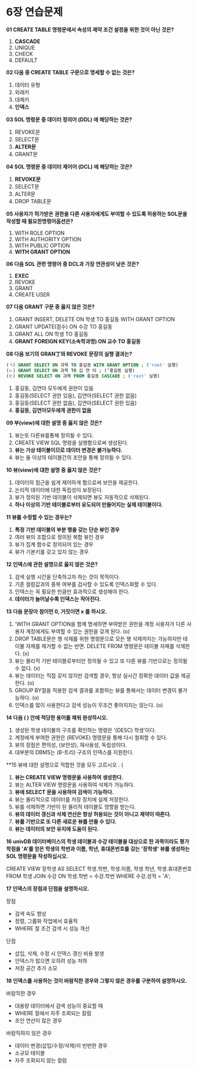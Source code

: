 # 6장 연습문제

**01 CREATE TABLE 명령문에서 속성의 제약 조건 설정을 위한 것이 아닌 것은?**

1. **CASCADE**
2. UNIQUE
3. CHECK
4. DEFAULT

**02 다음 중 CREATE TABLE 구문으로 명세할 수 없는 것은?**

1. 데이터 유형
2. 외래키
3. 대체키
4. **인덱스**

**03 SOL 명령문 중 데이터 정의어 (DDL) 에 해당하는 것은?**

1. REVOKE문
2. SELECT문
3. **ALTER문**
4. GRANT문

**04 SOL 명령문 중 데이터 제어어 (DCL) 에 해당하는 것은?**

1. **REVOKE문**
2. SELECT문
3. ALTER문
4. DROP TABLE문

**05 사용자가 허가받은 권한을 다른 사용자에게도 부여할 수 있도록 허용하는 SOL문을 작성할 때 필요한명령어옵션은?**

1. WITH ROLE OPTION
2. WITH AUTHORITY OPTION
3. WITH PUBLIC OPTION
4. **WITH GRANT OPTION**

**06 다음 SOL 관련 명령어 중 DCL과 가장 연관성이 낮은 것은?**

1. **EXEC**
2. REVOKE
3. GRANT
4. CREATE USER

**07 다음 GRANT 구문 중 옳지 않은 것은?**

1. GRANT INSERT, DELETE ON 학생 TO 홍길동 WITH GRANT OPTION
2. GRANT UPDATE(점수) ON 수강 TO 홍길동
3. GRANT ALL ON 학생 TO 홍길동
4. **GRANT FOREIGN KEY(소속학과명) ON 교수 TO 홍길동**

**08 다음 보기의 GRAN丁와 REVOKE 문장의 실행 결과는?**

```sql
(ㄱ) GRANT SELECT ON 과목 TO 홍길동 WITH GRANT OPTION ; ('root' 실행)
(ㄴ) GRANT SELECT ON 과목 TO 김 연 아 ; (‘홍길동 실행)
(ㄷ) REVOKE SELECT ON 과목 FROM 홍길동 CASCADE ; ('root' 실행)
```

1. 홍길동, 김연아 모두에게 권한이 있음
2. 홍길동(SELECT 권한 있음), 김연아(SELECT 권한 없음)
3. 홍길동(SELECT 권한 없음), 김연아(SELECT 권한 있음)
4. **홍길동, 김연아모두에게 권한이 없음**

**09 부(view)에 대한 설명 중 옳지 않은 것은?**

1. 뷰는또 다른뷰를통해 정의될 수 있다.
2. CREATE VIEW SQL 명령을 실행함으로써 생성된다.
3. **뷰는 가상 테이불이므로 데이터 변경은 불가능하다.**
4. 뷰는 둘 이상의 테이블간의 조안을 통해 정의될 수 있다.

**10 뷰(view)에 대한 설명 중 옳지 않은 것은?**

1. 데이터의 접근을 쉽게 제어하게 함으로써 보안을 제공한다.
2. 논리적 데이터에 대한 독립성이 보장된다.
3. 뷰가 정의된 기반 데이불이 삭제되면 뷰도 자동적으로 삭제된다.
4. **하나 이상의 기반 테이불로부터 유도되어 만들어지는 실제 테이불이다.**

**11 뷰를 수정할 수 있는 경우는?**

1. **특정 기반 데이블의 부분 행을 갖는 단순 뷰인 경우**
2. 여러 뷰의 조합으로 정의된 복합 뷰인 경우
3. 뷰가 집계 함수로 정의되어 있는 경우
4. 뷰가 기본키를 갖고 있지 않는 경우

**12 인덱스에 관한 설명으로 옳지 않은 것은?**

1. 검색 실행 시간을 단축하고자 하는 것이 목적이다.
2. 기존 컬럼값과의 중복 여부를 검사할 수 있도록 인덱스화할 수 있다.
3. 인덱스는 꼭 필요한 만큼만 효과적으로 생성해야 한다.
4. **데이터가 늘어날수록 인덱스는 작아진다.**

**13 다음 문장아 참이먼 0, 거짓이면 x 를 하시오.**

1. 'WITH GRANT OPTION을 함께 명세하면 부여받은 권한을 계정 사용자가 다른 사용자 계정에게도 부여할 수 있는 권한을 갖게 된다. (o)
2. DROP TABLE문은 행 삭제를 위한 명령문으로 모든 행 삭제까지는 가능하지만 테이불 자체를 제거할 수 없는 반면. DELETE FROM 명령문은 테이불 자체를 삭제한다. (x)
3. 뷰는 물리적 기반 테이블로부터만 정의될 수 있고 또 다른 뷰를 기반으로는 정의될 수 없다. (x)
4. 뷰는 데이터는 직접 갖지 않지만 검색할 경우, 항상 실시간 정확한 데이터 값을 제공한다. (o)
5. GROUP BY절을 적용한 검색 결과를 포함하는 뷰를 통해서는 데이터 변경이 불가능하다. (o)
6. 인덱스를 많이 사용한다고 검색 성능이 무조건 좋아지지는 않는다. (o)

**14 다음 ( ) 안에 적당한 용어를 채워 완성하시오.**

1. 생성된 학생 테이불의 구조를 확인하는 명령은 ‘(DESC) 학생’이다.
2. 계정에게 부여한 권한은 (REVOKE) 명령문을 통해 다시 철회할 수 있다.
3. 뷰의 장점은 편의성, (보안성), 재사용성, 독립성이다.
4. 대부분의 DBMS는 (B-트리) 구조의 인덱스를 지원한다.

**15 뷰에 대한 설명으로 적합한 것을 모두 고르시오 . (

1. **뷰는 CREATE VIEW 명령문을 사용하여 생성한다.**
2. 뷰는 ALTER VIEW 명령문을 사용하여 삭제가 가능하다.
3. **뷰에 SELECT 문을 사용하여 검색이 가능하다.**
4. 뷰는 물리적으로 데이터를 저장 장치에 실제 저장한다.
5. 뷰를 삭제하면 기반이 된 물리적 테이블도 영향을 받는다.
6. **뷰의 데이터 갱신과 삭제 연산은 항상 허용되는 것이 아니고 제약이 따른다.**
7. **뷰를 기반으로 또 다른 새로운 뷰를 만들 수 있다.**
8. **뷰는 데이터의 보안 유지에 도움이 된다.**

**16 univDB 데이터베이스의 학생 테이블과 수강 테이블을 대상으로 한 과목이라도 평가학점을 'A'를 얻은 학생의 학번과 이름, 학년, 휴대폰번호를 갖는 '장학생' 뷰를 생성하는 SOL 명령문을 작성하십시오.**

CREATE VIEW 장학생
AS SELECT 학생.학번, 학생.이름, 학생.학년, 학생.휴대폰번호
  FROM 학생 JOIN 수강 ON 학생.학번 = 수강.학번
  WHERE 수강.성적 = 'A';

**17 인덱스의 장점과 단점을 설명하시오.**

장점
- 검색 속도 향상
- 정렬, 그룹화 작업에서 효율적
- WHERE 절 조건 검색 시 성능 개선

단점
- 삽입, 삭제, 수정 시 인덱스 갱신 비용 발생
- 인덱스가 많으면 오히려 성능 저하
- 저장 공간 추가 소모

**18 인덱스를 사용하는 것이 바람직한 경우와 그렇지 않은 경우를 구분하여 설명하시오.**

바람직한 경우
- 대용량 데이터에서 검색 성능이 중요할 때
- WHERE 절에서 자주 조회되는 칼럼
- 조인 연산이 많은 경우

바람직하지 않은 경우
- 데이터 변경(삽입/수정/삭제)이 빈번한 경우
- 소규모 테이블
- 자주 조회되지 않는 컬럼

  
